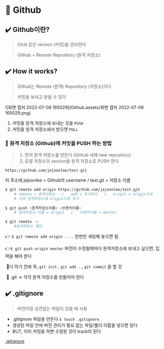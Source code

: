 # 📝 Github



## ✔️ Github이란?

> Git과 같은 version (커밋)을 관리한다
>
> Github = Remote Repository (원격 저장소)



## ✔️ How it works?

> Github는 Remote (원격) Repository (저장소)이다
>
> 커밋을 보내고 받을 수 있다

![화면 캡처 2022-07-06 165029](Github.assets/화면 캡처 2022-07-06 165029.png)

1. 커밋을 원격 저장소에 보내는 것을 `PUSH`
2. 커밋을 원격 저장소에서 받으면 `PULL`



### 📌 원격 저장소 (Github)에 커밋을 PUSH 하는 방법

> 1. 먼저 원격 저장소를 만든다 (Github 내에 new repository)
> 2. 로컬 저장소의 version을 원격 저장소로 PUSH 한다

`https://github.com/jejoonlee/test.git`

이 주소에 jejoonlee = Github의 username   /   test.git = 저장소 이름

```bash
$ git remote add origin https://github.com/jejoonlee/test.git
	# remote = 원격저장소   /   add = 추가하다   /   origin = origin으로
	# 깃아 원격저장소에 origin으로 추가
	
$ git push <원격저장소이름> <브랜치이름>
	# 원격저장소 이름 = origin   /   브랜치이름 = master
	
$ git remote -v
	#원격저장소 확인
```

👉 `$ git remote add origin ....` 한번만 세팅해 놓으면 됨

👉`$ git push origin master` 버전이 수정될때마다 원격저장소에 보내고 싶으면, 입력을 해야 한다

​	🚨다 하기 전에 꼭, `git init` , `git add .` , `git commit` 을 할 것 

​	🚨 .git → 각각 원격 저장소를 만들어야 한다



## ✔️ .gitignore

> 버전이랑 상관없는 파일이 있을 때 사용

- .gitignore 파일을 만든다 `$ touch .gitignore`
- 생성된 파일 안에 버전 관리가 필요 없는 파일/폴더 이름을 넣으면 된다
- BUT, 이미 커밋을 하면 수정된 것이 track이 된다

[.gitignore](https://www.toptal.com/developers/gitignore/)